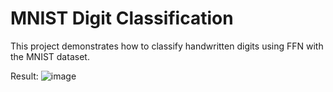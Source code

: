 # MNIST Digit Classification

This project demonstrates how to classify handwritten digits using FFN with the MNIST dataset.

Result:
![image](https://github.com/hpluwang/mnistFNN/assets/53874420/777ea625-2db6-4712-ad4b-8aae49396cd8)
